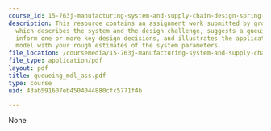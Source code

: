 ```yaml
---
course_id: 15-763j-manufacturing-system-and-supply-chain-design-spring-2005
description: This resource contains an assignment work submitted by group of students
  which describes the system and the design challenge, suggests a queuing models to
  inform one or more key design decisions, and illustrates the application of the
  model with your rough estimates of the system parameters.
file_location: /coursemedia/15-763j-manufacturing-system-and-supply-chain-design-spring-2005/43ab591607eb4504044880cfc5771f4b_queueing_mdl_ass.pdf
file_type: application/pdf
layout: pdf
title: queueing_mdl_ass.pdf
type: course
uid: 43ab591607eb4504044880cfc5771f4b

---
```

None